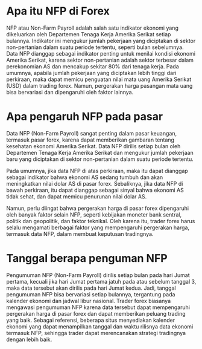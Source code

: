 # Apa itu NFP di Forex

NFP atau Non-Farm Payroll adalah salah satu indikator ekonomi yang dikeluarkan oleh Departemen Tenaga Kerja Amerika Serikat setiap bulannya. Indikator ini mengukur jumlah pekerjaan yang diciptakan di sektor non-pertanian dalam suatu periode tertentu, seperti bulan sebelumnya. Data NFP dianggap sebagai indikator penting untuk menilai kondisi ekonomi Amerika Serikat, karena sektor non-pertanian adalah sektor terbesar dalam perekonomian AS dan mencakup sekitar 80% dari tenaga kerja. Pada umumnya, apabila jumlah pekerjaan yang diciptakan lebih tinggi dari perkiraan, maka dapat memicu penguatan nilai mata uang Amerika Serikat (USD) dalam trading forex. Namun, pergerakan harga pasangan mata uang bisa bervariasi dan dipengaruhi oleh faktor lainnya.

# Apa pengaruh NFP pada pasar

Data NFP (Non-Farm Payroll) sangat penting dalam pasar keuangan, termasuk pasar forex, karena dapat memberikan gambaran tentang kesehatan ekonomi Amerika Serikat. Data NFP dirilis setiap bulan oleh Departemen Tenaga Kerja Amerika Serikat dan mengukur jumlah pekerjaan baru yang diciptakan di sektor non-pertanian dalam suatu periode tertentu.

Pada umumnya, jika data NFP di atas perkiraan, maka itu dapat dianggap sebagai indikator bahwa ekonomi AS sedang tumbuh dan akan meningkatkan nilai dolar AS di pasar forex. Sebaliknya, jika data NFP di bawah perkiraan, itu dapat dianggap sebagai sinyal bahwa ekonomi AS tidak sehat, dan dapat memicu penurunan nilai dolar AS.

Namun, perlu diingat bahwa pergerakan harga di pasar forex dipengaruhi oleh banyak faktor selain NFP, seperti kebijakan moneter bank sentral, politik dan geopolitik, dan faktor teknikal. Oleh karena itu, trader forex harus selalu mengamati berbagai faktor yang mempengaruhi pergerakan harga, termasuk data NFP, dalam membuat keputusan tradingnya.

# Tanggal berapa penguman NFP

Pengumuman NFP (Non-Farm Payroll) dirilis setiap bulan pada hari Jumat pertama, kecuali jika hari Jumat pertama jatuh pada atau sebelum tanggal 3, maka data tersebut akan dirilis pada hari Jumat kedua. Jadi, tanggal pengumuman NFP bisa bervariasi setiap bulannya, tergantung pada kalender ekonomi dan jadwal libur nasional. Trader forex biasanya mengawasi pengumuman NFP karena data tersebut dapat mempengaruhi pergerakan harga di pasar forex dan dapat memberikan peluang trading yang baik. Sebagai referensi, beberapa situs menyediakan kalender ekonomi yang dapat menampilkan tanggal dan waktu rilisnya data ekonomi termasuk NFP, sehingga trader dapat merencanakan strategi tradingnya dengan lebih baik.
